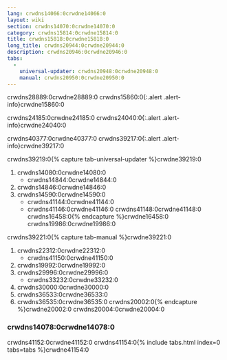 ```yaml
---
lang: crwdns14066:0crwdne14066:0
layout: wiki
section: crwdns14070:0crwdne14070:0
category: crwdns15814:0crwdne15814:0
title: crwdns15818:0crwdne15818:0
long_title: crwdns20944:0crwdne20944:0
description: crwdns20946:0crwdne20946:0
tabs:
  - 
    universal-updater: crwdns20948:0crwdne20948:0
    manual: crwdns20950:0crwdne20950:0
---
```


crwdns28889:0crwdne28889:0
crwdns15860:0{:.alert .alert-info}crwdne15860:0

crwdns24185:0crwdne24185:0
crwdns24040:0{:.alert .alert-info}crwdne24040:0

crwdns40377:0crwdne40377:0
crwdns39217:0{:.alert .alert-info}crwdne39217:0

crwdns39219:0{% capture tab-universal-updater %}crwdne39219:0
1. crwdns14080:0crwdne14080:0
   - crwdns14844:0crwdne14844:0
1. crwdns14846:0crwdne14846:0
1. crwdns14590:0crwdne14590:0
   - crwdns41144:0crwdne41144:0
   - crwdns41146:0crwdne41146:0 crwdns41148:0crwdne41148:0
crwdns16458:0{% endcapture %}crwdne16458:0
crwdns19986:0crwdne19986:0

crwdns39221:0{% capture tab-manual %}crwdne39221:0
1. crwdns22312:0crwdne22312:0
   - crwdns41150:0crwdne41150:0
1. crwdns19992:0crwdne19992:0
1. crwdns29996:0crwdne29996:0
   - crwdns33232:0crwdne33232:0
1. crwdns30000:0crwdne30000:0
1. crwdns36533:0crwdne36533:0
1. crwdns36535:0crwdne36535:0
crwdns20002:0{% endcapture %}crwdne20002:0
crwdns20004:0crwdne20004:0

### crwdns14078:0crwdne14078:0

crwdns41152:0crwdne41152:0
crwdns41154:0{% include tabs.html index=0 tabs=tabs %}crwdne41154:0
